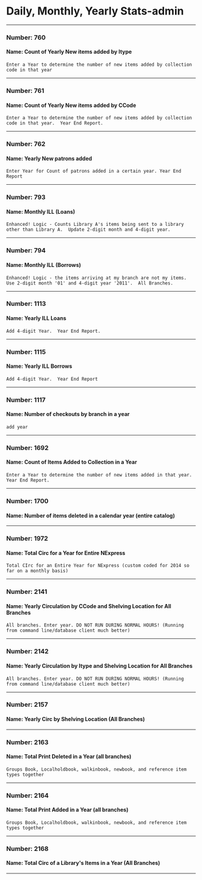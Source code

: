 # Daily, Monthly, Yearly Stats-admin


---

### Number: 760
#### Name: Count of Yearly New items added by Itype



```
Enter a Year to determine the number of new items added by collection code in that year
```

---

### Number: 761
#### Name: Count of Yearly New items added by CCode



```
Enter a Year to determine the number of new items added by collection code in that year.  Year End Report.
```

---

### Number: 762
#### Name: Yearly New patrons added



```
Enter Year for Count of patrons added in a certain year. Year End Report
```

---

### Number: 793
#### Name: Monthly ILL (Loans)



```
Enhanced! Logic - Counts Library A's items being sent to a library other than Library A.  Update 2-digit month and 4-digit year.
```

---

### Number: 794
#### Name: Monthly ILL (Borrows)



```
Enhanced! Logic - the items arriving at my branch are not my items.  Use 2-digit month '01' and 4-digit year '2011'.  All Branches.
```

---

### Number: 1113
#### Name: Yearly ILL Loans



```
Add 4-digit Year.  Year End Report.
```

---

### Number: 1115
#### Name: Yearly ILL Borrows



```
Add 4-digit Year.  Year End Report
```

---

### Number: 1117
#### Name: Number of checkouts by branch in a year



```
add year
```

---

### Number: 1692
#### Name: Count of Items Added to Collection in a Year



```
Enter a Year to determine the number of new items added in that year.  Year End Report.
```

---

### Number: 1700
#### Name: Number of items deleted in a calendar year (entire catalog)



---

### Number: 1972
#### Name: Total Circ for a Year for Entire NExpress



```
Total CIrc for an Entire Year for NExpress (custom coded for 2014 so far on a monthly basis)
```

---

### Number: 2141
#### Name: Yearly Circulation by CCode and Shelving Location for All Branches



```
All branches. Enter year. DO NOT RUN DURING NORMAL HOURS! (Running from command line/database client much better)
```

---

### Number: 2142
#### Name: Yearly Circulation by Itype and Shelving Location for All Branches



```
All branches. Enter year. DO NOT RUN DURING NORMAL HOURS! (Running from command line/database client much better)
```

---

### Number: 2157
#### Name: Yearly Circ by Shelving Location (All Branches)



---

### Number: 2163
#### Name: Total Print Deleted in a Year (all branches)



```
Groups Book, Localholdbook, walkinbook, newbook, and reference item types together
```

---

### Number: 2164
#### Name: Total Print Added in a Year (all branches)



```
Groups Book, Localholdbook, walkinbook, newbook, and reference item types together
```

---

### Number: 2168
#### Name: Total Circ of a Library's Items in a Year (All Branches)




---
